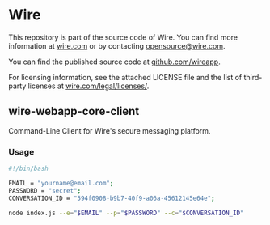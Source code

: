# Wire

This repository is part of the source code of Wire. You can find more information at [wire.com](https://wire.com) or by contacting opensource@wire.com.

You can find the published source code at [github.com/wireapp](https://github.com/wireapp).

For licensing information, see the attached LICENSE file and the list of third-party licenses at [wire.com/legal/licenses/](https://wire.com/legal/licenses/).

## wire-webapp-core-client

Command-Line Client for Wire's secure messaging platform.

### Usage

```bash
#!/bin/bash

EMAIL = "yourname@email.com";
PASSWORD = "secret";
CONVERSATION_ID = "594f0908-b9b7-40f9-a06a-45612145e64e";

node index.js --e="$EMAIL" --p="$PASSWORD" --c="$CONVERSATION_ID"
```
